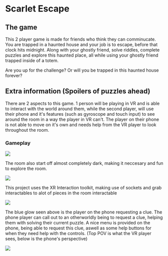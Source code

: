 # Scarlet Escape

## The game
This 2 player game is made for friends who think they can comminucate. You are trapped in a haunted house and your job is to escape, before that clock hits midnight.
Along with your ghostly friend, solve riddles, complete puzzles and explore this haunted place, all while using your ghostly friend trapped inside of a totem.

Are you up for the challenge? Or will you be trapped in this haunted house forever?



## Extra information (Spoilers of puzzles ahead)
There are 2 aspects to this game. 1 person will be playing in VR and is able to interact with the world around them, while the second player, will use their phone 
and it's features (such as gyroscope and touch input) to see around the room in a way the player in VR can't. The player on their phone is not able to move on
it's own and needs help from the VR player to look throughout the room.

### Gameplay
![](ReadMeGifs/yeet.gif)

The room also start off almost completely dark, making it neccesary and fun to explore the room.

![](ReadMeGifs/light.gif)

This project uses the XR Interaction toolkit, making use of sockets and grab interactables to alot of pieces in the room interactable

![](ReadMeGifs/scarletSymbol.gif)

The blue glow seen above is the player on the phone requesting a clue. The phone player can call out to an otherworldly being to request a clue, helping them
with solving their current puzzle. A nice menu is provided on the phone, being able to request this clue, aswell as some help buttons for when they need 
help with the controls. 
(Top POV is what the VR player sees, below is the phone's perspective)

![](ReadMeGifs/lightings.gif)
